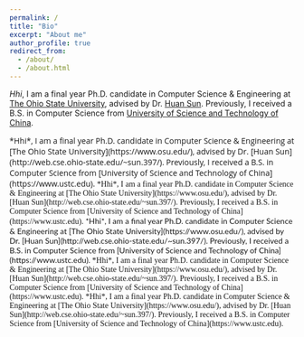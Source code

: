 ```yaml
---
permalink: /
title: "Bio"
excerpt: "About me"
author_profile: true
redirect_from: 
  - /about/
  - /about.html
---
```


*Hhi*, I am a final year Ph.D. candidate in Computer Science & Engineering at [The Ohio State University](https://www.osu.edu/), advised by Dr. [Huan Sun](http://web.cse.ohio-state.edu/~sun.397/). Previously, I received a B.S. in Computer Science from [University of Science and Technology of China](https://www.ustc.edu).

<span style="font-family: 'Open Sans'">
*Hhi*, I am a final year Ph.D. candidate in Computer Science & Engineering at [The Ohio State University](https://www.osu.edu/), advised by Dr. [Huan Sun](http://web.cse.ohio-state.edu/~sun.397/). Previously, I received a B.S. in Computer Science from [University of Science and Technology of China](https://www.ustc.edu).
</span>

<span style="font-family: 'Ubuntu'">
*Hhi*, I am a final year Ph.D. candidate in Computer Science & Engineering at [The Ohio State University](https://www.osu.edu/), advised by Dr. [Huan Sun](http://web.cse.ohio-state.edu/~sun.397/). Previously, I received a B.S. in Computer Science from [University of Science and Technology of China](https://www.ustc.edu).
</span>

<span style="font-family: 'Lato'">
*Hhi*, I am a final year Ph.D. candidate in Computer Science & Engineering at [The Ohio State University](https://www.osu.edu/), advised by Dr. [Huan Sun](http://web.cse.ohio-state.edu/~sun.397/). Previously, I received a B.S. in Computer Science from [University of Science and Technology of China](https://www.ustc.edu).
</span>

<span style="font-family: 'Exo 2'">
*Hhi*, I am a final year Ph.D. candidate in Computer Science & Engineering at [The Ohio State University](https://www.osu.edu/), advised by Dr. [Huan Sun](http://web.cse.ohio-state.edu/~sun.397/). Previously, I received a B.S. in Computer Science from [University of Science and Technology of China](https://www.ustc.edu).
</span>

<span style="font-family: 'IBM Plex Sans'">
*Hhi*, I am a final year Ph.D. candidate in Computer Science & Engineering at [The Ohio State University](https://www.osu.edu/), advised by Dr. [Huan Sun](http://web.cse.ohio-state.edu/~sun.397/). Previously, I received a B.S. in Computer Science from [University of Science and Technology of China](https://www.ustc.edu).
</span>


